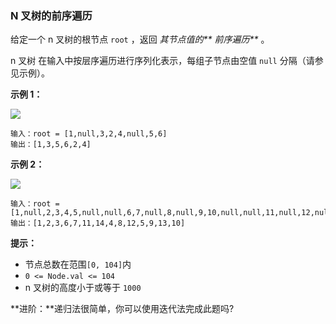 ### N 叉树的前序遍历 ###
给定一个 n 叉树的根节点 `root` ，返回 _其节点值的** 前序遍历**_ 。

n 叉树 在输入中按层序遍历进行序列化表示，每组子节点由空值 `null` 分隔（请参见示例）。



**示例 1：**

![](https://assets.leetcode.com/uploads/2018/10/12/narytreeexample.png)

```
输入：root = [1,null,3,2,4,null,5,6]
输出：[1,3,5,6,2,4]
```

**示例 2：**

![](https://assets.leetcode.com/uploads/2019/11/08/sample_4_964.png)

```
输入：root = [1,null,2,3,4,5,null,null,6,7,null,8,null,9,10,null,null,11,null,12,null,13,null,null,14]
输出：[1,2,3,6,7,11,14,4,8,12,5,9,13,10]
```



**提示：**

* 节点总数在范围`[0, 104]`内
* `0 <= Node.val <= 104`
* n 叉树的高度小于或等于 `1000`


**进阶：**递归法很简单，你可以使用迭代法完成此题吗?


